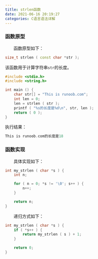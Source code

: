 ```yaml
---
title: strlen函数
date: 2021-06-16 20:19:27
categories: C语言语法详解
---
```

### 函数原型

&emsp;&emsp;函数原型如下：

``` cpp
size_t strlen ( const char *str );
```

该函数用于计算字符串`str`的长度。

``` cpp
#include <stdio.h>
#include <string.h>

int main () {
    char str[] = "This is runoob.com";
    int len = 0;
    len = strlen ( str );
    printf ( "%s的长度是%d\n", str, len );
    return ( 0 );
}
```

执行结果：

``` cpp
This is runoob.com的长度是18
```

### 函数实现

&emsp;&emsp;具体实现如下：<!--more-->

``` cpp
int my_strlen ( char *s ) {
    int n;

    for ( n = 0; *s != '\0'; s++ ) {
        n++;
    }

    return n;
}
```

&emsp;&emsp;递归方式如下：

``` cpp
int my_strlen ( char *s ) {
    if ( *s++ ) {
        return my_strlen ( s ) + 1;
    }

    return 0;
}
```